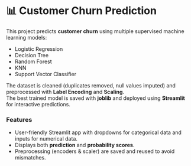 # 📊 Customer Churn Prediction

This project predicts **customer churn** using multiple supervised machine learning models:  
- Logistic Regression  
- Decision Tree  
- Random Forest  
- KNN  
- Support Vector Classifier  

The dataset is cleaned (duplicates removed, null values imputed) and preprocessed with **Label Encoding** and **Scaling**.  
The best trained model is saved with **joblib** and deployed using **Streamlit** for interactive predictions.  

### Features
- User-friendly Streamlit app with dropdowns for categorical data and inputs for numerical data.  
- Displays both **prediction** and **probability scores**.  
- Preprocessing (encoders & scaler) are saved and reused to avoid mismatches.  
